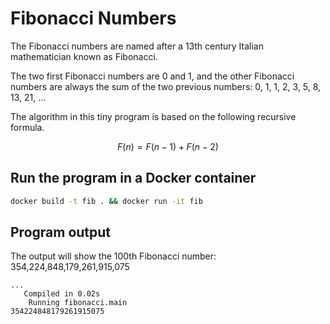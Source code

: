 # Fibonacci Numbers

The Fibonacci numbers are named after a 13th century Italian mathematician known
as Fibonacci.

The two first Fibonacci numbers are 0 and 1, and the other Fibonacci numbers
are always the sum of the two previous numbers: 0, 1, 1, 2, 3, 5, 8, 13, 21, ...

The algorithm in this tiny program is based on the following recursive formula.

```math
F(n) = F(n-1) + F(n-2)
```

## Run the program in a Docker container
```bash
docker build -t fib . && docker run -it fib
```
## Program output
The output will show the 100th Fibonacci number: 354,224,848,179,261,915,075
```text
...
   Compiled in 0.02s
    Running fibonacci.main
354224848179261915075
```